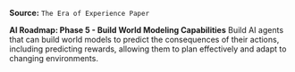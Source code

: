 **Source:** `The Era of Experience Paper`

**AI Roadmap: Phase 5 - Build World Modeling Capabilities**
Build AI agents that can build world models to predict the consequences of their actions, including predicting rewards, allowing them to plan effectively and adapt to changing environments.
